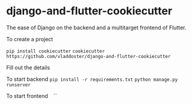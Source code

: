 # django-and-flutter-cookiecutter

The ease of Django on the backend and a multitarget frontend of Flutter. 

To create a project

`pip install cookiecutter`
`cookiecutter https://github.com/vladdoster/django-and-flutter-cookiecutter`

Fill out the details

To start backend
`pip install -r requirements.txt`
`python manage.py runserver`

To start frontend
``
``
``
